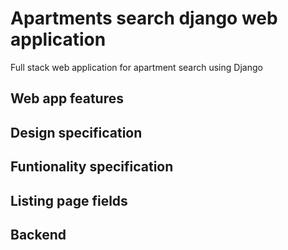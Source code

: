 # Apartments search django web application

Full stack web application for apartment search using Django

## Web app features

## Design specification

## Funtionality specification

## Listing page fields

## Backend

